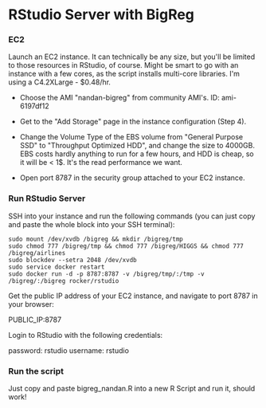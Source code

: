 # RStudio Server with BigReg

### EC2
Launch an EC2 instance. It can technically be any size, but you'll be limited to those resources in RStudio, of course. Might be smart to go with an instance with a few cores, as the script installs multi-core libraries. I'm using a C4.2XLarge - $0.48/hr.

* Choose the AMI "nandan-bigreg" from community AMI's. ID: ami-6197df12

* Get to the "Add Storage" page in the instance configuration (Step 4).

* Change the Volume Type of the EBS volume from "General Purpose SSD" to "Throughput Optimized HDD", and change the size to 4000GB. EBS costs hardly anything to run for a few hours, and HDD is cheap, so it will be < 1$. It's the read performance we want. 

* Open port 8787 in the security group attached to your EC2 instance.


### Run RStudio Server
SSH into your instance and run the following commands (you can just copy and paste the whole block into your SSH terminal):

```
sudo mount /dev/xvdb /bigreg && mkdir /bigreg/tmp 
sudo chmod 777 /bigreg/tmp && chmod 777 /bigreg/HIGGS && chmod 777 /bigreg/airlines
sudo blockdev --setra 2048 /dev/xvdb
sudo service docker restart
sudo docker run -d -p 8787:8787 -v /bigreg/tmp/:/tmp -v /bigreg/:/bigreg rocker/rstudio
```

Get the public IP address of your EC2 instance, and navigate to port 8787 in your browser:

PUBLIC_IP:8787

Login to RStudio with the following credentials:

password: rstudio
username: rstudio

### Run the script

Just copy and paste bigreg_nandan.R into a new R Script and run it, should work!
